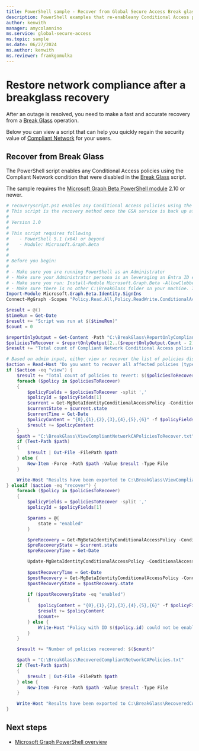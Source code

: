 ```yaml
---
title: PowerShell sample - Recover from Global Secure Access Break glass scenario
description: PowerShell examples that re-enableany Conditional Access policies that were disabled in a break glass scenario. 
author: kenwith
manager: amycolannino
ms.service: global-secure-access
ms.topic: sample
ms.date: 06/27/2024
ms.author: kenwith
ms.reviewer: frankgomulka
---
```


# Restore network compliance after a breakglass recovery

After an outage is resolved, you need to make a fast and accurate recovery from a [Break Glass](./powershell-compliant-network-breakglass.md#step-2-switch-listed-policies-into-report-only-mode) operation.

Below you can view a script that can help you quickly regain the security value of [Compliant Network](../how-to-compliant-network.md) for your users.

## Recover from Break Glass

The PowerShell script enables any Conditional Access policies using the Compliant Network condition that were disabled in the [Break Glass](./powershell-compliant-network-breakglass.md#step-2-switch-listed-policies-into-report-only-mode) script. 

The sample requires the [Microsoft Graph Beta PowerShell module](/powershell/microsoftgraph/installation) 2.10 or newer.

```powershell
# recoveryscript.ps1 enables any Conditional Access policies using the Compliant Network condition that were disabled in a breakglass scenario. 
# This script is the recovery method once the GSA service is back up after running .\breakglass.ps1
#
# Version 1.0
#
# This script requires following 
#    - PowerShell 5.1 (x64) or beyond
#    - Module: Microsoft.Graph.Beta
#
#
# Before you begin:
#    
# - Make sure you are running PowerShell as an Administrator
# - Make sure your Administrator persona is an leveraging an Entra ID emergency access admin account, not subject to Microsoft Entra Internet Access Compliant Network policy, as described in https://learn.microsoft.com/en-us/entra/identity/role-based-access-control/security-emergency-access.
# - Make sure you run: Install-Module Microsoft.Graph.Beta -AllowClobber -Force
# - Make sure there is no other C:\BreakGlass folder on your machine. If you have some files stored, please move those before running the script 
Import-Module Microsoft.Graph.Beta.Identity.SignIns
Connect-MgGraph -Scopes "Policy.Read.All,Policy.ReadWrite.ConditionalAccess"

$result = @()
$timeRun = Get-Date
$result += "Script was run at $($timeRun)"
$count = 0

$reportOnlyOutput = Get-Content -Path "C:\BreakGlass\ReportOnlyCompliantNetworkCAPolicies.txt"
$policiesToRecover = $reportOnlyOutput[2..($reportOnlyOutput.Count - 2)]
$result += "Total count of Compliant Network Conditional Access policies to recover: $($policiesToRecover.Count)"

# Based on admin input, either view or recover the list of policies disabled in the breakglass scenario.
$action = Read-Host "Do you want to recover all affected policies (type 'recover') or just view them (type 'view')?"
if ($action -eq "view") {
    $result += "Total count of policies to revert: $($policiesToRecover.Count)"
    foreach ($policy in $policiesToRecover) 
    {
        $policyFields = $policiesToRecover -split ','
        $policyId = $policyFields[1]
        $current = Get-MgBetaIdentityConditionalAccessPolicy -ConditionalAccessPolicyId $policyId
        $currentState = $current.state
        $currentTime = Get-Date
        $policyContent = "{0},{1},{2},{3},{4},{5},{6}" -f $policyFields[0], $policyId, $policyFields[2], $policyFields[3], "State Before Recovery: $($policyFields[4])", "State During Recovery: $($currentState) at $($currentTime)", "State After Recovery: enabled)"
        $result += $policyContent
    }
    $path = "C:\BreakGlass\ViewCompliantNetworkCAPoliciesToRecover.txt"
    if (Test-Path $path)
    {
        $result | Out-File -FilePath $path
    } else {
        New-Item -Force -Path $path -Value $result -Type File
    }

    Write-Host "Results have been exported to C:\BreakGlass\ViewCompliantNetworkCAPoliciesToRecover.txt"
} elseif ($action -eq "recover") {
    foreach ($policy in $policiesToRecover) 
    {
        $policyFields = $policiesToRecover -split ','
        $policyId = $policyFields[1]

        $params = @{
            state = "enabled"
        }

        $preRecovery = Get-MgBetaIdentityConditionalAccessPolicy -ConditionalAccessPolicyId $policyId
        $preRecoveryState = $current.state
        $preRecoveryTime = Get-Date

        Update-MgBetaIdentityConditionalAccessPolicy -ConditionalAccessPolicyId $policyId -BodyParameter $params
        
        $postRecoveryTime = Get-Date
        $postRecovery = Get-MgBetaIdentityConditionalAccessPolicy -ConditionalAccessPolicyId $policyId
        $postRecoveryState = $postRecovery.state
        
        if ($postRecoveryState -eq "enabled") 
        {
            $policyContent = "{0},{1},{2},{3},{4},{5},{6}" -f $policyFields[0], $policyId, $policyFields[2], $policyFields[3], "State Before BreakGlass: $($policyFields[4])", "State During Breakglass: $($preRecoveryState) at $($preRecoveryTime)", "State After Recovery: $($postRecoveryState) at $($postRecoveryTime)"
            $result += $policyContent
            $count++
        } else {
            Write-Host "Policy with ID $($policy.id) could not be enabled"
        }
    }

    $result += "Number of policies recovered: $($count)"

    $path = "C:\BreakGlass\RecoveredCompliantNetworkCAPolicies.txt"
    if (Test-Path $path)
    {
        $result | Out-File -FilePath $path
    } else {
        New-Item -Force -Path $path -Value $result -Type File
    }

    Write-Host "Results have been exported to C:\BreakGlass\RecoveredCompliantNetworkCAPolicies.txt"
}
```

## Next steps

- [Microsoft Graph PowerShell overview](/powershell/microsoftgraph/overview)
